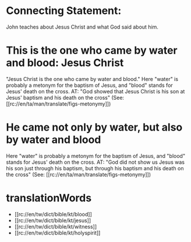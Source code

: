 # Connecting Statement:

John teaches about Jesus Christ and what God said about him.

# This is the one who came by water and blood: Jesus Christ

"Jesus Christ is the one who came by water and blood." Here "water" is probably a metonym for the baptism of Jesus, and "blood" stands for Jesus' death on the cross. AT: "God showed that Jesus Christ is his son at Jesus' baptism and his death on the cross" (See: [[rc://en/ta/man/translate/figs-metonymy]])

# He came not only by water, but also by water and blood

Here "water" is probably a metonym for the baptism of Jesus, and "blood" stands for Jesus' death on the cross. AT: "God did not show us Jesus was his son just through his baptism, but through his baptism and his death on the cross" (See: [[rc://en/ta/man/translate/figs-metonymy]])

# translationWords

* [[rc://en/tw/dict/bible/kt/blood]]
* [[rc://en/tw/dict/bible/kt/jesus]]
* [[rc://en/tw/dict/bible/kt/witness]]
* [[rc://en/tw/dict/bible/kt/holyspirit]]